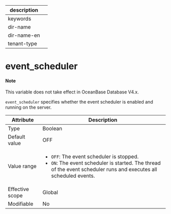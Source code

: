 | description ||
|---|---|
| keywords ||
| dir-name ||
| dir-name-en ||
| tenant-type ||

# event_scheduler

<main id="notice" type='explain'>
  <h4>Note</h4>
  <p>This variable does not take effect in OceanBase Database V4.x. </p>
</main>

`event_scheduler` specifies whether the event scheduler is enabled and running on the server.

| **Attribute** | **Description** |
| --- | --- |
| Type | Boolean |
| Default value | OFF |
| Value range | <ul><li> `OFF`: The event scheduler is stopped.  </li><li> `ON`: The event scheduler is started. The thread of the event scheduler runs and executes all scheduled events.  </li></ul> |
| Effective scope | Global |
| Modifiable | No |
